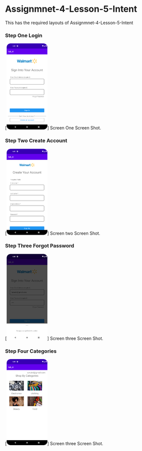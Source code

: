 
# Assignmnet-4-Lesson-5-Intent

This has the required layouts of Assignmnet-4-Lesson-5-Intent

### Step One Login
[<img src='https://github.com/lumu-daniel/WalmartClone/blob/Assignment-5-Lesson-6-Week-4/app/src/main/res/drawable/screenshots/problem_2.png' alt='Screen 1' height='280'>]
Screen One Screen Shot.

### Step Two Create Account
[<img src='https://github.com/lumu-daniel/WalmartClone/blob/Assignment-5-Lesson-6-Week-4/app/src/main/res/drawable/screenshots/create_account.png' alt='Screen 2' height='280'>]
Screen two Screen Shot.

### Step Three Forgot Password
[<img src='https://github.com/lumu-daniel/WalmartClone/blob/Assignment-5-Lesson-6-Week-4/app/src/main/res/drawable/screenshots/forgot_password.png' alt='Screen 3' height='280'>]
Screen three Screen Shot.

### Step Four Categories
[<img src='https://github.com/lumu-daniel/WalmartClone/blob/Assignment-5-Lesson-6-Week-4/app/src/main/res/drawable/screenshots/categories.png' alt='Screen 3' height='280'>]
Screen three Screen Shot.
